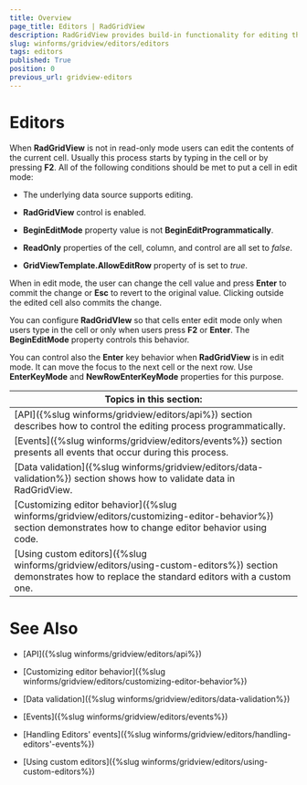 ```yaml
---
title: Overview
page_title: Editors | RadGridView
description: RadGridView provides build-in functionality for editing the data.
slug: winforms/gridview/editors/editors
tags: editors
published: True
position: 0
previous_url: gridview-editors
---
```


# Editors

When __RadGridView__ is not in read-only mode users can edit the contents of the current cell. Usually this process starts by typing in the cell or by pressing __F2__. All of the following conditions should be met to put a cell in edit mode:

* The underlying data source supports editing.

* __RadGridView__ control is enabled.

* __BeginEditMode__ property value is not __BeginEditProgrammatically__.

* __ReadOnly__ properties of the cell, column, and control are all set to *false*.

* __GridViewTemplate.AllowEditRow__ property of is set to *true*.

When in edit mode, the user can change the cell value and press __Enter__ to commit the change or __Esc__ to revert to the original value. Clicking outside the edited cell also commits the change.

You can configure __RadGridVIew__ so that cells enter edit mode only when users type in the cell or only when users press __F2__ or __Enter__. The __BeginEditMode__ property controls this behavior.

You can control also the __Enter__ key behavior when __RadGridView__ is in edit mode. It can move the focus to the next cell or the next row. Use __EnterKeyMode__ and __NewRowEnterKeyMode__ properties for this purpose.

|__Topics in this section:__|
| ------ |
|[API]({%slug winforms/gridview/editors/api%}) section describes how to control the editing process programmatically.|
|[Events]({%slug winforms/gridview/editors/events%}) section presents all events that occur during this process.|
|[Data validation]({%slug winforms/gridview/editors/data-validation%}) section shows how to validate data in RadGridView.|
|[Customizing editor behavior]({%slug winforms/gridview/editors/customizing-editor-behavior%}) section demonstrates how to change editor behavior using code.|
|[Using custom editors]({%slug winforms/gridview/editors/using-custom-editors%}) section demonstrates how to replace the standard editors with a custom one.|
# See Also
* [API]({%slug winforms/gridview/editors/api%})

* [Customizing editor behavior]({%slug winforms/gridview/editors/customizing-editor-behavior%})

* [Data validation]({%slug winforms/gridview/editors/data-validation%})

* [Events]({%slug winforms/gridview/editors/events%})

* [Handling Editors' events]({%slug winforms/gridview/editors/handling-editors'-events%})

* [Using custom editors]({%slug winforms/gridview/editors/using-custom-editors%})

